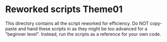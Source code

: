 # Reworked scripts Theme01

This directory contains all the script reworked for efficiency. 
Do NOT copy-paste and hand these scripts in as they might be too advanced for a "beginner level".
Instead, run the scripts as a reference for your own code.
